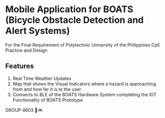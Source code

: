 # Mobile Application for BOATS (Bicycle Obstacle Detection and Alert Systems)

For the Final Requirement of Polytechnic University of the Philippines CpE Practice and Design

## Features

1. Real Time Weather Updates
2. Map that shows the Visual Indicators where a hazard is approaching from and how far it is to the user.
3. Connects to BLE of the BOATS Hardware System completing the IOT Functionality of BOATS Prototype



GROUP 4603 💖🚲
